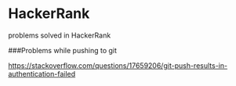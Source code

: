 # HackerRank
problems solved in HackerRank

###Problems while pushing to git

https://stackoverflow.com/questions/17659206/git-push-results-in-authentication-failed
